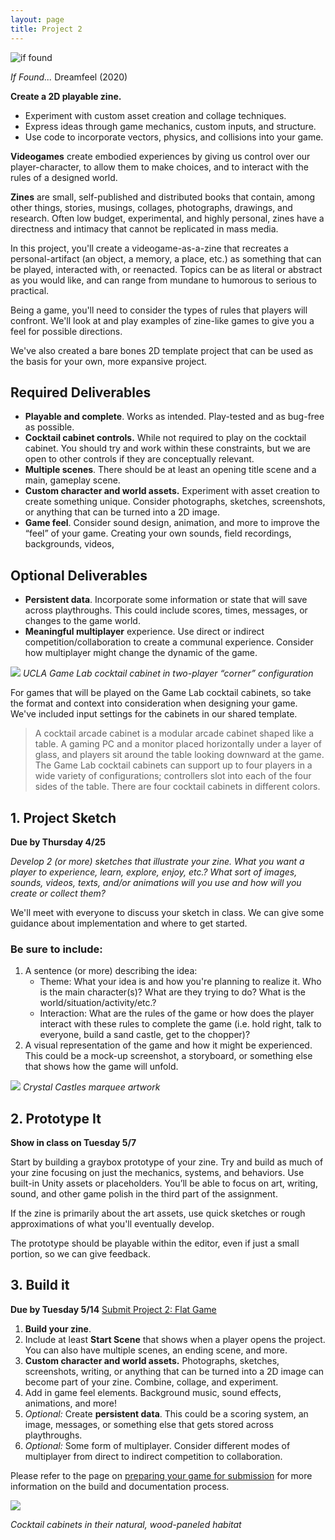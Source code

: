 ```yaml
---
layout: page
title: Project 2
---
```

![if found](https://cdn.vox-cdn.com/thumbor/xCHxIZLZYOgoI40Y60uz4fd5UWU=/0x0:1920x1080/1320x0/filters:focal(0x0:1920x1080):format(webp):no_upscale()/cdn.vox-cdn.com/uploads/chorus_asset/file/19986423/Screenshot__380_.png)

*If Found...* Dreamfeel (2020)

**Create a 2D playable zine.** 
- Experiment with custom asset creation and collage techniques. 
- Express ideas through game mechanics, custom inputs, and structure. 
- Use code to incorporate vectors, physics, and collisions into your game.

**Videogames** create embodied experiences by giving us control over our player-character, to allow them to make choices, and to interact with the rules of a designed world. 

**Zines** are small, self-published and distributed books that contain, among other things, stories, musings, collages, photographs, drawings, and research. Often low budget, experimental, and highly personal, zines have a directness and intimacy that cannot be replicated in mass media. 

In this project, you'll create a videogame-as-a-zine that recreates a personal-artifact (an object, a memory, a place, etc.) as something that can be played, interacted with, or reenacted. Topics can be as literal or abstract as you would like, and can range from mundane to humorous to serious to practical. 

Being a game, you'll need to consider the types of rules that players will confront. We'll look at and play examples of zine-like games to give you a feel for possible directions.

We've also created a bare bones 2D template project that can be used as the basis for your own, more expansive project.
## Required Deliverables
- **Playable and complete**. Works as intended. Play-tested and as bug-free as possible. 
- **Cocktail cabinet controls.** While not required to play on the cocktail cabinet. You should try and work within these constraints, but we are open to other controls if they are conceptually relevant.
- **Multiple scenes**. There should be at least an opening title scene and a main, gameplay scene.
- **Custom character and world assets.** Experiment with asset creation to create something unique. Consider photographs, sketches, screenshots, or anything that can be turned into a 2D image.
- **Game feel**. Consider sound design, animation, and more to improve the “feel” of your game. Creating your own sounds, field recordings, backgrounds, videos, 
## Optional Deliverables
- **Persistent data**. Incorporate some information or state that will save across playthroughs. This could include scores, times, messages, or changes to the game world.
- **Meaningful multiplayer** experience. Use direct or indirect competition/collaboration to create a communal experience. Consider how multiplayer might change the dynamic of the game.

![](https://classes.dma.ucla.edu/Winter23/158/wp-content/uploads/2023/01/image-1-1024x575.png)
*UCLA Game Lab cocktail cabinet in two-player “corner” configuration*

For games that will be played on the Game Lab cocktail cabinets, so take the format and context into consideration when designing your game. We've included input settings for the cabinets in our shared template.

>A cocktail arcade cabinet is a modular arcade cabinet shaped like a table. A gaming PC and a monitor placed horizontally under a layer of glass, and players sit around the table looking downward at the game. The Game Lab cocktail cabinets can support up to four players in a wide variety of configurations; controllers slot into each of the four sides of the table. There are four cocktail cabinets in different colors.

## 1. Project Sketch

**Due by Thursday 4/25**

*Develop 2 (or more) sketches that illustrate your zine. What you want a player to experience, learn, explore, enjoy, etc.? What sort of images, sounds, videos, texts, and/or animations will you use and how will you create or collect them?*

We'll meet with everyone to discuss your sketch in class. We can give some guidance about implementation and where to get started. 
### Be sure to include:
1. A sentence (or more) describing the idea:
   - Theme: What your idea is and how you're planning to realize it. Who is the main character(s)? What are they trying to do? What is the world/situation/activity/etc.?
   - Interaction: What are the rules of the game or how does the player interact with these rules to complete the game (i.e. hold right, talk to everyone, build a sand castle, get to the chopper)?
2. A visual representation of the game and how it might be experienced. This could be a mock-up screenshot, a storyboard, or something else that shows how the game will unfold.

![](https://classes.dma.ucla.edu/Winter23/158/wp-content/uploads/2023/01/image-10.png)
*Crystal Castles marquee artwork*

## 2. Prototype It
**Show in class on Tuesday 5/7**

Start by building a graybox prototype of your zine. Try and build as much of your zine focusing on just the mechanics, systems, and behaviors. Use built-in Unity assets or placeholders. You’ll be able to focus on art, writing, sound, and other game polish in the third part of the assignment.

If the zine is primarily about the art assets, use quick sketches or rough approximations of what you'll eventually develop. 

The prototype should be playable within the editor, even if just a small portion, so we can give feedback.
## 3. Build it
**Due by Tuesday 5/14**
[Submit Project 2: Flat Game](https://docs.google.com/forms/d/e/1FAIpQLScf0BCxuv03V0W_HngS1RunHHZAP5oOLWLjxDtktjOd_K07dQ/viewform?usp=sf_link)

1. **Build your zine**. 
2. Include at least **Start Scene** that shows when a player opens the project. You can also have multiple scenes, an ending scene, and more. 
3. **Custom character and world assets.** Photographs, sketches, screenshots, writing, or anything that can be turned into a 2D image can become part of your zine. Combine, collage, and experiment.
4. Add in game feel elements. Background music, sound effects, animations, and more!
5. *Optional:* Create **persistent data**. This could be a scoring system, an image, messages, or something else that gets stored across playthroughs.
6. *Optional:* Some form of multiplayer. Consider different modes of multiplayer from direct to indirect competition to collaboration.

Please refer to the page on [preparing your game for submission](how-to-submit-projects.md) for more information on the build and documentation process.

![](https://classes.dma.ucla.edu/Winter23/158/wp-content/uploads/2023/01/image-2-1024x683.png)

*Cocktail cabinets in their  natural, wood-paneled habitat*